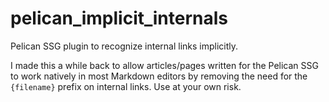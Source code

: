 # pelican_implicit_internals
Pelican SSG plugin to recognize internal links implicitly. 

I made this a while back to allow articles/pages written for the Pelican SSG to work natively in most Markdown editors by removing the need for the `{filename}` prefix on internal links. Use at your own risk. 
